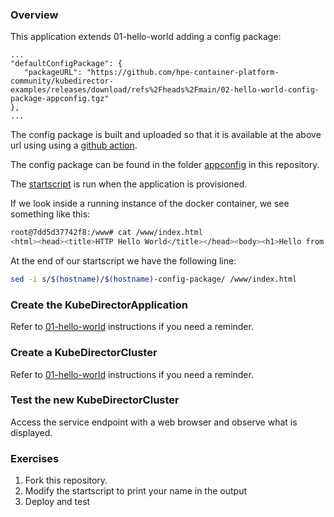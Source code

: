 ### Overview

This application extends 01-hello-world adding a config package:

```
...
"defaultConfigPackage": {
   "packageURL": "https://github.com/hpe-container-platform-community/kubedirector-examples/releases/download/refs%2Fheads%2Fmain/02-hello-world-config-package-appconfig.tgz"
},
...
```

The config package is built and uploaded so that it is available at the above url using using a [github action](https://github.com/hpe-container-platform-community/kubedirector-examples/blob/main/.github/workflows/upload_asset.yml).

The config package can be found in the folder [appconfig](https://github.com/hpe-container-platform-community/kubedirector-examples/tree/main/02-hello-world-config-package/appconfig) in this repository.

The [startscript](https://github.com/hpe-container-platform-community/kubedirector-examples/blob/main/02-hello-world-config-package/appconfig/startscript) is run when the application is provisioned.

If we look inside a running instance of the docker container, we see something like this:

```bash
root@7dd5d37742f8:/www# cat /www/index.html
<html><head><title>HTTP Hello World</title></head><body><h1>Hello from 7dd5d37742f8-config-package</h1></body></html
```

At the end of our startscript we have the following line:

```bash
sed -i s/$(hostname)/$(hostname)-config-package/ /www/index.html
```

### Create the KubeDirectorApplication

Refer to [01-hello-world](https://github.com/hpe-container-platform-community/kubedirector-examples/tree/main/01-hello-world) instructions if you need a reminder.

### Create a KubeDirectorCluster

Refer to [01-hello-world](https://github.com/hpe-container-platform-community/kubedirector-examples/tree/main/01-hello-world) instructions if you need a reminder.

### Test the new KubeDirectorCluster

Access the service endpoint with a web browser and observe what is displayed.

### Exercises

1. Fork this repository.
2. Modify the startscript to print your name in the output
3. Deploy and test
